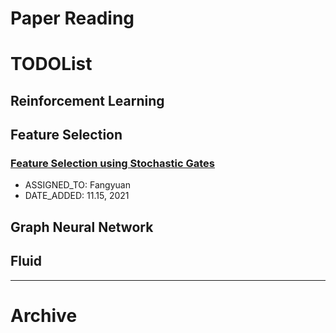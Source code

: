 Paper Reading
===


# TODOList

## Reinforcement Learning

## Feature Selection

### [Feature Selection using Stochastic Gates](https://arxiv.org/abs/1810.04247)
- ASSIGNED_TO: Fangyuan
- DATE_ADDED: 11.15, 2021

## Graph Neural Network

## Fluid

---

# Archive
